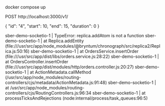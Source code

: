 docker compose up


POST http://localhost:3000/v1/

{
"id": "4",
"start": 10,
"end": 15,
"duration": 0
}


sber-demo-socketio-1  |     TypeError: replica.addAtom is not a function
sber-demo-socketio-1  |     at Replica.addEntity (file:///usr/src/app/node_modules/@bryntum/chronograph/src/replica2/Replica.js:50:16)
sber-demo-socketio-1  |     at OrdersService.insertOrder (file:///usr/src/app/dist/libs/orders.service.js:28:22)
sber-demo-socketio-1  |     at OrdersController.insertOrder (file:///usr/src/app/dist/modules/http/orders.controller.js:20:27)
sber-demo-socketio-1  |     at ActionMetadata.callMethod (/usr/src/app/node_modules/routing-controllers/cjs/metadata/ActionMetadata.js:91:48)
sber-demo-socketio-1  |     at /usr/src/app/node_modules/routing-controllers/cjs/RoutingControllers.js:96:34
sber-demo-socketio-1  |     at processTicksAndRejections (node:internal/process/task_queues:96:5)
